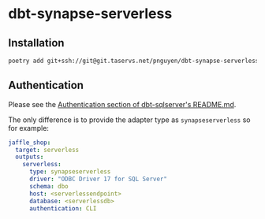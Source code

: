 # dbt-synapse-serverless

## Installation
```sh
poetry add git+ssh://git@git.taservs.net/pnguyen/dbt-synapse-serverless.git@main
```
## Authentication
Please see the [Authentication section of dbt-sqlserver's README.md](https://github.com/dbt-msft/dbt-sqlserver#authentication).

The only difference is to provide the adapter type as `synapseserverless` so for example:

```yml
jaffle_shop:
  target: serverless
  outputs:
    serverless:
      type: synapseserverless
      driver: "ODBC Driver 17 for SQL Server"
      schema: dbo
      host: <serverlessendpoint>
      database: <serverlessdb>
      authentication: CLI
```
